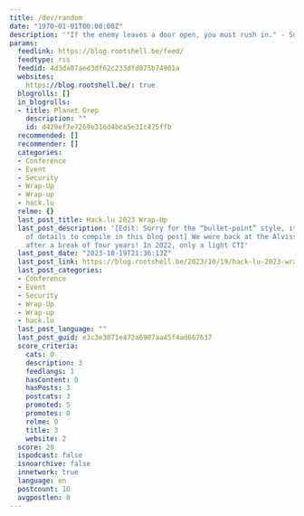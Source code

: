 ```yaml
---
title: /dev/random
date: "1970-01-01T00:00:00Z"
description: '"If the enemy leaves a door open, you must rush in." - Sun Tzu'
params:
  feedlink: https://blog.rootshell.be/feed/
  feedtype: rss
  feedid: 4d3da87aed3df62c233dfd875b74901a
  websites:
    https://blog.rootshell.be/: true
  blogrolls: []
  in_blogrolls:
  - title: Planet Grep
    description: ""
    id: d429ef7e7269e316d4bca5e31c475ffb
  recommended: []
  recommender: []
  categories:
  - Conference
  - Event
  - Security
  - Wrap-Up
  - Wrap-up
  - hack.lu
  relme: {}
  last_post_title: Hack.lu 2023 Wrap-Up
  last_post_description: '[Edit: Sorry for the “bullet-point” style, it was a lot
    of details to compile in this blog post] We were back at the Alvisse Parc Hotel
    after a break of four years! In 2022, only a light CTI'
  last_post_date: "2023-10-19T21:36:13Z"
  last_post_link: https://blog.rootshell.be/2023/10/19/hack-lu-2023-wrap-up/
  last_post_categories:
  - Conference
  - Event
  - Security
  - Wrap-Up
  - Wrap-up
  - hack.lu
  last_post_language: ""
  last_post_guid: e3c3e3071e472a6907aa45f4ad667637
  score_criteria:
    cats: 0
    description: 3
    feedlangs: 1
    hasContent: 0
    hasPosts: 3
    postcats: 3
    promoted: 5
    promotes: 0
    relme: 0
    title: 3
    website: 2
  score: 20
  ispodcast: false
  isnoarchive: false
  innetwork: true
  language: en
  postcount: 10
  avgpostlen: 0
---
```

